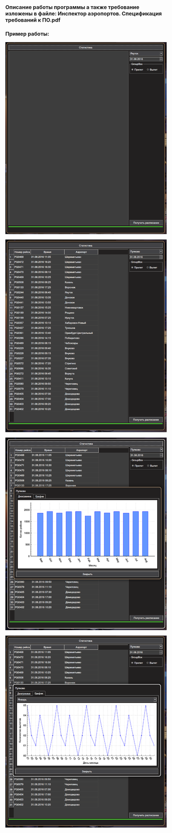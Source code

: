 ### Описание работы программы а также требование изложены в файле: Инспектор аэропортов. Спецификация требований к ПО.pdf

### Пример работы:
![](./images/2025-05-05-154913_hyprshot.png)

![](./images/2025-05-05-154938_hyprshot.png)

![](./images/2025-05-05-154958_hyprshot.png)

![](./images/2025-05-05-155008_hyprshot.png)
